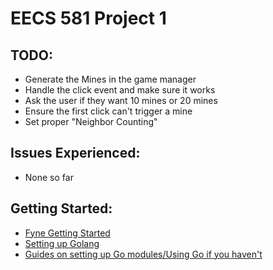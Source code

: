 # EECS 581 Project 1

## TODO:

- Generate the Mines in the game manager
- Handle the click event and make sure it works
- Ask the user if they want 10 mines or 20 mines
- Ensure the first click can't trigger a mine
- Set proper "Neighbor Counting"

## Issues Experienced:

- None so far

## Getting Started:

- [Fyne Getting Started](https://docs.fyne.io/started/)
- [Setting up Golang](https://go.dev/doc/tutorial/getting-started)
- [Guides on setting up Go modules/Using Go if you haven't](https://go.dev/doc/tutorial/create-module)
